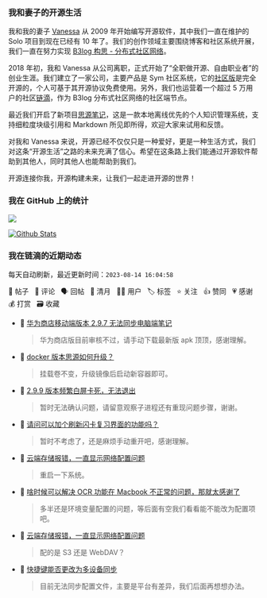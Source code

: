 ### 我和妻子的开源生活

我和我的妻子 [Vanessa](https://github.com/Vanessa219) 从 2009 年开始编写开源软件，其中我们一直在维护的 Solo 项目到现在已经有 10 年了。我们的创作领域主要围绕博客和社区系统开展，我们一直在努力实现 [B3log 构思 - 分布式社区网络](https://ld246.com/article/1546941897596)。

2018 年初，我和 Vanessa 从公司离职，正式开始了“全职做开源、自由职业者”的创业生涯。我们建立了一家公司，主要产品是 Sym 社区系统，它的[社区版](https://github.com/88250/symphony)是完全开源的，个人可基于其开源协议免费使用。另外，我们也运营着一个超过 5 万用户的社区[链滴](https://ld246.com)，作为 B3log 分布式社区网络的社区端节点。

最近我们开启了新项目[思源笔记](https://github.com/siyuan-note/siyuan)，这是一款本地离线优先的个人知识管理系统，支持细粒度块级引用和 Markdown 所见即所得，欢迎大家来试用和反馈。

对我和 Vanessa 来说，开源已经不仅仅只是一种爱好，更是一种生活方式，我们对这条“开源生活”之路的未来充满了信心。希望在这条路上我们能通过开源软件帮助到其他人，同时其他人也能帮助到我们。

开源连接你我，开源构建未来，让我们一起走进开源的世界！

### 我在 GitHub 上的统计

<a title="Hits" target="_blank" href="https://github.com/88250/88250"><img src="https://hits.b3log.org/88250/88250.svg"></a>

[![Github Stats](https://github-readme-stats.vercel.app/api?username=88250&theme=tokyonight&show_icons=true)](https://github.com/88250)

<!--events start -->

### 我在链滴的近期动态

每天自动刷新，最近更新时间：`2023-08-14 16:04:58`

📝 帖子 &nbsp; 💬 评论 &nbsp; 🗣 回帖 &nbsp; 🌙 清月 &nbsp; 👨‍💻 用户 &nbsp; 🏷️ 标签 &nbsp; ⭐️ 关注 &nbsp; 👍 赞同 &nbsp; 💗 感谢 &nbsp; 💰 打赏 &nbsp; 🗃 收藏

* 💬 [华为商店移动端版本 2.9.7 无法同步电脑端笔记](https://ld246.com/article/1691975802742/comment/1691976668358#comments)

  > 华为商店版目前审核不过，请手动下载最新版 apk 顶顶，感谢理解。
* 💬 [docker 版本思源如何升级？](https://ld246.com/article/1691850891929/comment/1691851022888#comments)

  > 挂载卷不变，升级镜像后启动新容器即可。
* 💬 [2.9.9 版本频繁白屏卡死，无法退出](https://ld246.com/article/1691835288334/comment/1691843733849#comments)

  > 暂时无法确认问题，请留意观察子进程还有重现问题步骤，谢谢。
* 💬 [请问可以加个刷新闪卡复习界面的功能吗？](https://ld246.com/article/1691835569627/comment/1691843621574#comments)

  > 暂时不考虑了，还是麻烦手动重开吧，感谢理解。
* 💬 [云端存储报错，一直显示网络配置问题](https://ld246.com/article/1691823049283/comment/1691835490556#comments)

  > 重启一下系统。
* 💬 [啥时候可以解决 OCR 功能在 Macbook 不正常的问题，那就太感谢了](https://ld246.com/article/1691570143709/comment/1691835445480#comments)

  > 多半还是环境变量配置的问题，等后面有空我们看看能不能改为配置项吧。
* 💬 [云端存储报错，一直显示网络配置问题](https://ld246.com/article/1691823049283/comment/1691823742789#comments)

  > 配的是 S3 还是 WebDAV？
* 💬 [快捷键能否更改为多设备同步](https://ld246.com/article/1691821071480/comment/1691821882253#comments)

  > 目前无法同步配置文件，主要是平台有差异，我们后面再想想办法。


<!--events end -->
